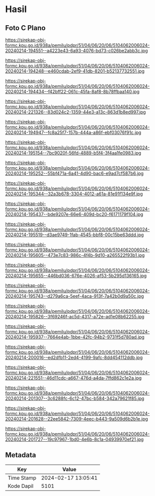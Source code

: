# Hasil

## Foto C Plano

https://sirekap-obj-formc.kpu.go.id/938a/pemilu/pdpr/51/04/06/20/06/5104062006024-20240214-194551--a4223e43-6a93-4076-bd73-c026be2abb3c.jpg

https://sirekap-obj-formc.kpu.go.id/938a/pemilu/pdpr/51/04/06/20/06/5104062006024-20240214-194248--e460cdab-2ef9-41db-8201-b52137732551.jpg

https://sirekap-obj-formc.kpu.go.id/938a/pemilu/pdpr/51/04/06/20/06/5104062006024-20240214-194434--f42bff22-061c-45fa-8af8-8b78ffbaa140.jpg

https://sirekap-obj-formc.kpu.go.id/938a/pemilu/pdpr/51/04/06/20/06/5104062006024-20240214-221326--83d024c2-1359-44e3-a13c-863d1b8ed997.jpg

https://sirekap-obj-formc.kpu.go.id/938a/pemilu/pdpr/51/04/06/20/06/5104062006024-20240214-194947--fc8a25f7-157b-444a-a86f-ebf03076f91c.jpg

https://sirekap-obj-formc.kpu.go.id/938a/pemilu/pdpr/51/04/06/20/06/5104062006024-20240214-195154--7bc9020f-56fd-4889-b5f4-3f4aa1fe0983.jpg

https://sirekap-obj-formc.kpu.go.id/938a/pemilu/pdpr/51/04/06/20/06/5104062006024-20240214-195252--55bf471a-6a41-4d90-bac6-e9ad7cf587b6.jpg

https://sirekap-obj-formc.kpu.go.id/938a/pemilu/pdpr/51/04/06/20/06/5104062006024-20240214-195344--32a3b678-3304-4012-a61a-81e91f134e9f.jpg

https://sirekap-obj-formc.kpu.go.id/938a/pemilu/pdpr/51/04/06/20/06/5104062006024-20240214-195437--bde9207e-66e6-409d-bc20-f6171179f104.jpg

https://sirekap-obj-formc.kpu.go.id/938a/pemilu/pdpr/51/04/06/20/06/5104062006024-20240214-195519--d3ae9749-1fab-4545-bbf8-00c15be63ddd.jpg

https://sirekap-obj-formc.kpu.go.id/938a/pemilu/pdpr/51/04/06/20/06/5104062006024-20240214-195605--473e7c83-986c-4f4b-9d10-a265522f93b1.jpg

https://sirekap-obj-formc.kpu.go.id/938a/pemilu/pdpr/51/04/06/20/06/5104062006024-20240214-195655--446bd036-676e-4026-af53-5b295d136165.jpg

https://sirekap-obj-formc.kpu.go.id/938a/pemilu/pdpr/51/04/06/20/06/5104062006024-20240214-195743--d279a6ca-5eef-4aca-913f-7a42b0d9a50c.jpg

https://sirekap-obj-formc.kpu.go.id/938a/pemilu/pdpr/51/04/06/20/06/5104062006024-20240214-195826--3f69246f-ac5d-4317-a72e-ad1e08b62255.jpg

https://sirekap-obj-formc.kpu.go.id/938a/pemilu/pdpr/51/04/06/20/06/5104062006024-20240214-195937--7664e4ab-1bbe-42fc-94b2-9731f5d780ad.jpg

https://sirekap-obj-formc.kpu.go.id/938a/pemilu/pdpr/51/04/06/20/06/5104062006024-20240214-200016--ed2dfb11-2ed4-4199-9afc-8dd454112ddb.jpg

https://sirekap-obj-formc.kpu.go.id/938a/pemilu/pdpr/51/04/06/20/06/5104062006024-20240214-221551--46d11cdc-a667-476d-a4da-7ffd862c1e2a.jpg

https://sirekap-obj-formc.kpu.go.id/938a/pemilu/pdpr/51/04/06/20/06/5104062006024-20240214-201307--3c6288fc-6c12-47bc-b584-342a79621f85.jpg

https://sirekap-obj-formc.kpu.go.id/938a/pemilu/pdpr/51/04/06/20/06/5104062006024-20240214-201628--22ee5842-7309-4eec-b443-9a509d6b2b1e.jpg

https://sirekap-obj-formc.kpu.go.id/938a/pemilu/pdpr/51/04/06/20/06/5104062006024-20240214-201727--19c97967-1bd0-4e6b-8c1a-04939970ef21.jpg


## Metadata

| Key        | Value               |
| ---------- | ------------------- |
| Time Stamp | 2024-02-17 13:05:41 |
| Kode Dapil | 5101                |



